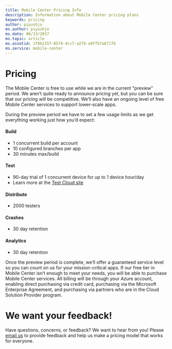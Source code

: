 ```yaml
---
title: Mobile Center Pricing Info
description: Information about Mobile Center pricing plans
keywords: pricing
author: piyushjo
ms.author: piyushjo
ms.date: 06/13/2017
ms.topic: article
ms.assetid: 1f8b1157-0574-4cc7-a278-a9ff5fa67178
ms.service: mobile-center
---
```


# Pricing

The Mobile Center is free to use while we are in the current “preview” period. We aren’t quite ready to announce pricing yet, but you can be sure that our pricing will be competitive.  We’ll also have an ongoing level of free Mobile Center services to support lower-scale apps.

During the preview period we have to set a few usage limits as we get everything working just how you’d expect:

#### Build
* 1 concurrent build per account
* 10 configured branches per app
* 30 minutes max/build

#### Test
* 90-day trial of 1 concurrent device for up to 1 device hour/day
* Learn more at the [Test Cloud site](https://www.xamarin.com/test-cloud)

#### Distribute
* 2000 testers

#### Crashes
* 30 day retention

#### Analytics
* 30 day retention

Once the preview period is complete, we’ll offer a guaranteed service level so you can count on us for your mission-critical apps. If our free tier in Mobile Center isn’t enough to meet your needs, you will be able to purchase Mobile Center services.  All billing will be through your Azure account, enabling direct purchasing via credit card, purchasing via the Microsoft Enterprise Agreement, and purchasing via partners who are in the Cloud Solution Provider program.


# We want your feedback!

Have questions, concerns, or feedback? We want to hear from you! Please [email us](mailto:vsmcpricing@microsoft.com) to provide feedback and help us make a pricing model that works for everyone.
